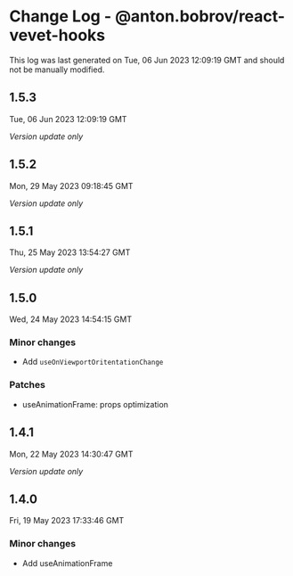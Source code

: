 # Change Log - @anton.bobrov/react-vevet-hooks

This log was last generated on Tue, 06 Jun 2023 12:09:19 GMT and should not be manually modified.

## 1.5.3
Tue, 06 Jun 2023 12:09:19 GMT

_Version update only_

## 1.5.2
Mon, 29 May 2023 09:18:45 GMT

_Version update only_

## 1.5.1
Thu, 25 May 2023 13:54:27 GMT

_Version update only_

## 1.5.0
Wed, 24 May 2023 14:54:15 GMT

### Minor changes

- Add `useOnViewportOritentationChange`

### Patches

- useAnimationFrame: props optimization

## 1.4.1
Mon, 22 May 2023 14:30:47 GMT

_Version update only_

## 1.4.0
Fri, 19 May 2023 17:33:46 GMT

### Minor changes

- Add useAnimationFrame

